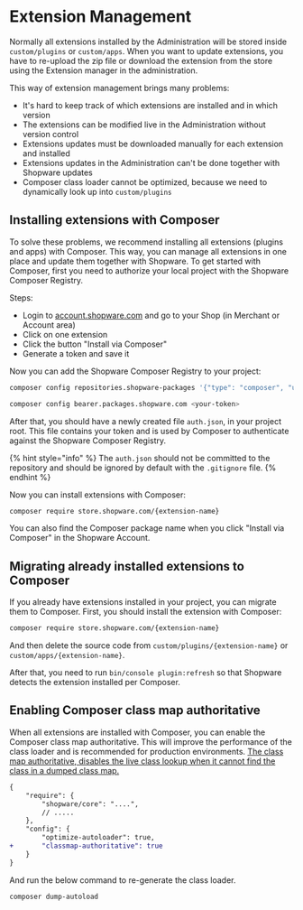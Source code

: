 # Extension Management

Normally all extensions installed by the Administration will be stored inside `custom/plugins` or `custom/apps`. When you want to update extensions, you have to re-upload the zip file or download the extension from the store using the Extension manager in the administration.

This way of extension management brings many problems:

- It's hard to keep track of which extensions are installed and in which version
- The extensions can be modified live in the Administration without version control
- Extensions updates must be downloaded manually for each extension and installed
- Extensions updates in the Administration can't be done together with Shopware updates
- Composer class loader cannot be optimized, because we need to dynamically look up into `custom/plugins`

## Installing extensions with Composer

To solve these problems, we recommend installing all extensions (plugins and apps) with Composer. This way, you can manage all extensions in one place and update them together with Shopware. To get started with Composer, first you need to authorize your local project with the Shopware Composer Registry.

Steps:

- Login to [account.shopware.com](https://account.shopware.com) and go to your Shop (in Merchant or Account area)
- Click on one extension
- Click the button "Install via Composer"
- Generate a token and save it

Now you can add the Shopware Composer Registry to your project:

```bash
composer config repositories.shopware-packages '{"type": "composer", "url": "https://packages.shopware.com"}'

composer config bearer.packages.shopware.com <your-token>
```

After that, you should have a newly created file `auth.json`, in your project root. This file contains your token and is used by Composer to authenticate against the Shopware Composer Registry.

{% hint style="info" %}
The `auth.json` should not be committed to the repository and should be ignored by default with the `.gitignore` file.
{% endhint %}

Now you can install extensions with Composer:

```bash
composer require store.shopware.com/{extension-name}
```

You can also find the Composer package name when you click "Install via Composer" in the Shopware Account.

## Migrating already installed extensions to Composer

If you already have extensions installed in your project, you can migrate them to Composer. First, you should install the extension with Composer:

```bash
composer require store.shopware.com/{extension-name}
```

And then delete the source code from `custom/plugins/{extension-name}` or `custom/apps/{extension-name}`.

After that, you need to run `bin/console plugin:refresh` so that Shopware detects the extension installed per Composer.

## Enabling Composer class map authoritative

When all extensions are installed with Composer, you can enable the Composer class map authoritative. This will improve the performance of the class loader and is recommended for production environments.
[The class map authoritative, disables the live class lookup when it cannot find the class in a dumped class map.](https://getcomposer.org/doc/articles/autoloader-optimization.md#optimization-level-2-a-authoritative-class-maps)

```diff
{
    "require": {
        "shopware/core": "....",
        // .....
    },
    "config": {
        "optimize-autoloader": true,
+       "classmap-authoritative": true
    }
}
```

And run the below command to re-generate the class loader.

```bash
composer dump-autoload


